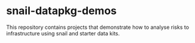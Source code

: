 # snail-datapkg-demos

This repository contains projects that demonstrate how to analyse risks to
infrastructure using snail and starter data kits.
